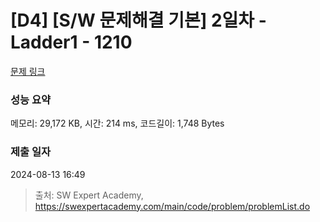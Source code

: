 # [D4] [S/W 문제해결 기본] 2일차 - Ladder1 - 1210 

[문제 링크](https://swexpertacademy.com/main/code/problem/problemDetail.do?contestProbId=AV14ABYKADACFAYh) 

### 성능 요약

메모리: 29,172 KB, 시간: 214 ms, 코드길이: 1,748 Bytes

### 제출 일자

2024-08-13 16:49



> 출처: SW Expert Academy, https://swexpertacademy.com/main/code/problem/problemList.do